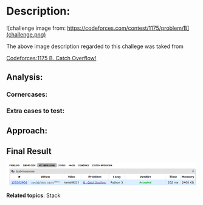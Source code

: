 # Description:

![challenge image from: https://codeforces.com/contest/1175/problem/B](challenge.png)

The above image description regarded to this challege was taked from

[Codeforces:1175 B. Catch Overflow!](https://codeforces.com/contest/1175/problem/B)

## Analysis:

### Cornercases:

### Extra cases to test:

## Approach:

## Final Result

![final result: codeforces.com](summary.png)

**Related topics**: Stack
